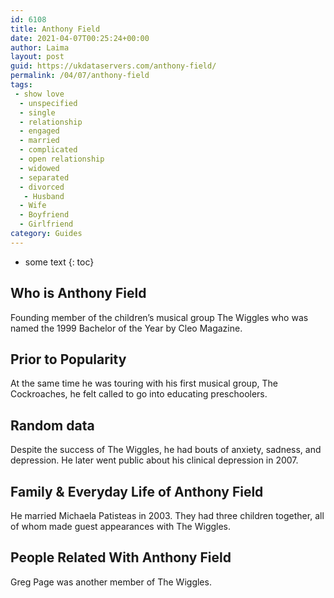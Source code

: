 ```yaml
---
id: 6108
title: Anthony Field
date: 2021-04-07T00:25:24+00:00
author: Laima
layout: post
guid: https://ukdataservers.com/anthony-field/
permalink: /04/07/anthony-field
tags:
 - show love
  - unspecified
  - single
  - relationship
  - engaged
  - married
  - complicated
  - open relationship
  - widowed
  - separated
  - divorced
   - Husband
  - Wife
  - Boyfriend
  - Girlfriend
category: Guides
---
```


* some text
{: toc}


## Who is Anthony Field
                  
                  
                  
Founding member of the children&#8217;s musical group The Wiggles who was named the 1999 Bachelor of the Year by Cleo Magazine.
                  
              
            
              
            
                
                
                
## Prior to Popularity
                  
                  
                  
At the same time he was touring with his first musical group, The Cockroaches, he felt called to go into educating preschoolers.
                  
              
            
              
            
                
                
                
## Random data
                  
                  
                  
Despite the success of The Wiggles, he had bouts of anxiety, sadness, and depression. He later went public about his clinical depression in 2007.
                  
              
            
              
            
                
                
                
## Family & Everyday Life of Anthony Field
                  
                  
                  
He married Michaela Patisteas in 2003. They had three children together, all of whom made guest appearances with The Wiggles.
                  
              
            
              
            
                
                
                
## People Related With Anthony Field
                  
                  
                  
Greg Page was another member of The Wiggles.
                  
              
            
              
            
                
              
            
              
              
            
            
              
            
          
          
          